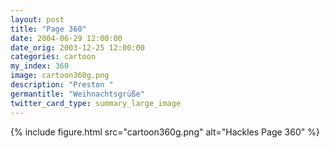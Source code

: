 ```yaml
---
layout: post
title: "Page 360"
date: 2004-06-29 12:00:00
date_orig: 2003-12-25 12:00:00
categories: cartoon
my_index: 360
image: cartoon360g.png
description: "Preston "
germantitle: "Weihnachtsgrüße"
twitter_card_type: summary_large_image
---
```


{% include figure.html src="cartoon360g.png" alt="Hackles Page 360"  %}
